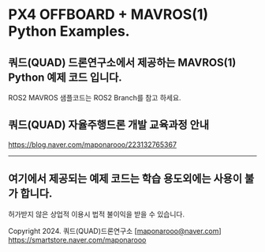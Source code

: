# PX4 OFFBOARD + MAVROS(1) Python Examples.

## 쿼드(QUAD) 드론연구소에서 제공하는 MAVROS(1) Python 예제 코드 입니다.     

ROS2 MAVROS 샘플코드는 ROS2 Branch를 참고 하세요.    

## 쿼드(QUAD) 자율주행드론 개발 교육과정 안내    
https://blog.naver.com/maponarooo/223132765367    

---   
## 여기에서 제공되는 예제 코드는 학습 용도외에는 사용이 불가 합니다.
허가받지 않은 상업적 이용시 법적 불이익을 받을 수 있습니다.

Copyright 2024. 쿼드(QUAD)드론연구소 [maponarooo@naver.com] https://smartstore.naver.com/maponarooo
